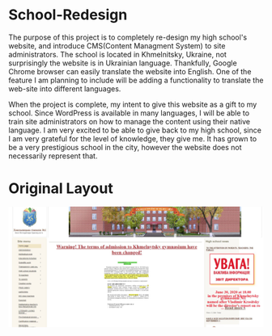 # School-Redesign
The purpose of this project is to completely re-design my high school's website, and introduce CMS(Content Managment System) to site administrators. The school is located in Khmelnitsky, Ukraine, not surprisingly the website is in Ukrainian language. Thankfully, Google Chrome browser can easily translate the website into English. One of the feature I am planning to include will be adding a functionality to translate the web-site into different languages. 

When the project is complete, my intent to give this website as a gift to my school. Since WordPress is available in many languages, I will be able to train site administrators on how to manage the content using their native language. I am very excited to be able to give back to my high school, since I am very grateful for the level of knowledge, they give me. It has grown to be a very prestigious school in the city, however the website does not necessarily represent that.


# Original Layout
![Original Layout](./original.jpg)
